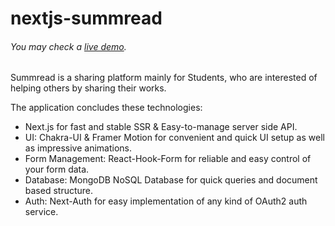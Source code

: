 # nextjs-summread

###### You may check a [live demo](https://nextjs-summread.vercel.app/).

Summread is a sharing platform mainly for Students, who are interested of helping others by sharing their works.

The application concludes these technologies:
- Next.js for fast and stable SSR & Easy-to-manage server side API.
- UI: Chakra-UI & Framer Motion for convenient and quick UI setup as well as impressive animations.
- Form Management: React-Hook-Form for reliable and easy control of your form data.
- Database: MongoDB NoSQL Database for quick queries and document based structure.
- Auth: Next-Auth for easy implementation of any kind of OAuth2 auth service.
